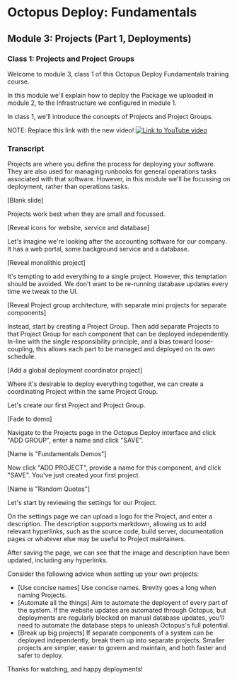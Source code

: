 # Octopus Deploy: Fundamentals
## Module 3: Projects (Part 1, Deployments)
### Class 1: Projects and Project Groups

Welcome to module 3, class 1 of this Octopus Deploy Fundamentals training course.

In this module we'll explain how to deploy the Package we uploaded in module 2, to the Infrastructure we configured in module 1.

In class 1, we'll introduce the concepts of Projects and Project Groups.

NOTE: Replace this link with the new video!
[![Link to YouTube video](https://img.youtube.com/vi/gfaRUIlQybA/0.jpg)](https://www.youtube.com/embed/gfaRUIlQybA)

### Transcript

Projects are where you define the process for deploying your software. They are also used for managing runbooks for general operations tasks associated with that software. However, in this module we'll be focussing on deployment, rather than operations tasks.

[Blank slide]

Projects work best when they are small and focussed. 

[Reveal icons for website, service and database]

Let's imagine we're looking after the accounting software for our company. It has a web portal, some background service and a database.

[Reveal monolithic project]

It's tempting to add everything to a single project. However, this temptation should be avoided. We don't want to be re-running database updates every time we tweak to the UI.

[Reveal Project group architecture, with separate mini projects for separate components]

Instead, start by creating a Project Group. Then add separate Projects to that Project Group for each component that can be deployed independently. In-line with the single responsibility principle, and a bias toward loose-coupling, this allows each part to be managed and deployed on its own schedule. 

[Add a global deployment coordinator project]

Where it's desirable to deploy everything together, we can create a coordinating Project within the same Project Group.

Let's create our first Project and Project Group.

[Fade to demo]

Navigate to the Projects page in the Octopus Deploy interface and click "ADD GROUP", enter a name and click "SAVE".

[Name is "Fundamentals Demos"]

Now click "ADD PROJECT", provide a name for this component, and click "SAVE". You've just created your first project.

[Name is "Random Quotes"]

Let's start by reviewing the settings for our Project.

On the settings page we can upload a logo for the Project, and enter a description. The description supports markdown, allowing us to add relevant hyperlinks, such as the source code, build server, documentation pages or whatever else may be useful to Project maintainers.

After saving the page, we can see that the image and description have been updated, including any hyperlinks.

Consider the following advice when setting up your own projects:

- [Use concise names] Use concise names. Brevity goes a long when naming Projects.
- [Automate all the things] Aim to automate the deployent of every part of the system. If the website updates are automated through Octopus, but deployments are regularly blocked on manual database updates, you'll need to automate the database steps to unleash Octopus's full potential.
- [Break up big projects] If separate components of a system can be deployed independently, break them up into separate projects. Smaller projects are simpler, easier to govern and maintain, and both faster and safer to deploy.

Thanks for watching, and happy deployments!
